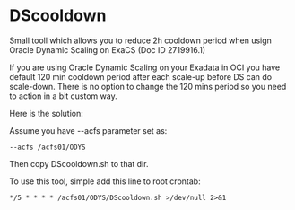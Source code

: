 # DScooldown
Small tooll which allows you to reduce 2h cooldown period when usign Oracle Dynamic Scaling on ExaCS (Doc ID 2719916.1)

If you are using Oracle Dynamic Scaling on your Exadata in OCI you have default 120 min cooldown period after each scale-up before DS can do scale-down.
There is no option to change the 120 mins period so you need to action in a bit custom way. 

Here is the solution:

Assume you have --acfs parameter set as:
```
--acfs /acfs01/ODYS
```
Then copy DScooldown.sh to that dir.

To use this tool, simple add this line to root crontab: 
```
*/5 * * * * /acfs01/ODYS/DScooldown.sh >/dev/null 2>&1
```
